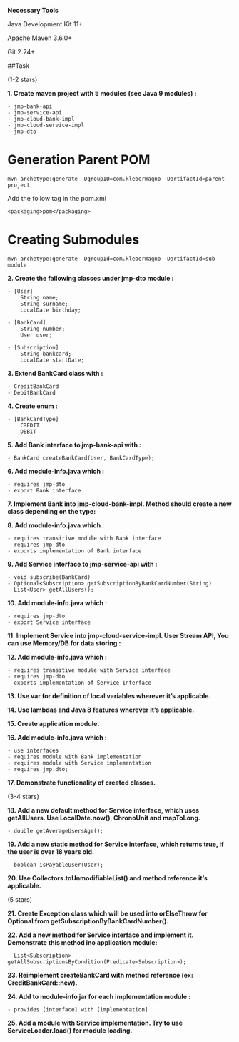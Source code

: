 
**Necessary Tools**

Java Development Kit 11+

Apache Maven 3.6.0+

Git 2.24+

##Task

(1-2 stars)

**1. Create maven project with 5 modules (see Java 9 modules) :**


```
- jmp-bank-api
- jmp-service-api
- jmp-cloud-bank-impl
- jmp-cloud-service-impl
- jmp-dto
```

# Generation Parent POM

```
mvn archetype:generate -DgroupID=com.klebermagno -DartifactId=parent-project
```

Add the follow tag in the pom.xml

```
<packaging>pom</packaging>
``` 


# Creating Submodules

```
mvn archetype:generate -DgroupId=com.klebermagno -DartifactId=sub-module
```


**2. Create the fallowing classes under jmp-dto module :**


```
- [User]
    String name;
    String surname;
    LocalDate birthday;

- [BankCard]
    String number;
    User user;

- [Subscription]
    String bankcard;
    LocalDate startDate;
```


**3. Extend BankCard class with :**


```
- CreditBankCard
- DebitBankCard
```


**4. Create enum :**


```
- [BankCardType]
    CREDIT
    DEBIT
```


**5. Add Bank interface to jmp-bank-api with :**


```
- BankCard createBankCard(User, BankCardType);
```


**6. Add module-info.java which :**


```
- requires jmp-dto
- export Bank interface
```


**7. Implement Bank into jmp-cloud-bank-impl. Method should create a new class depending on the type:**

**8. Add module-info.java which :**


```
- requires transitive module with Bank interface
- requires jmp-dto
- exports implementation of Bank interface
```


**9. Add Service interface to jmp-service-api with :**


```
- void subscribe(BankCard)
- Optional<Subscription> getSubscriptionByBankCardNumber(String)
- List<User> getAllUsers();
```


**10. Add module-info.java which :**


```
- requires jmp-dto
- export Service interface
```


**11. Implement Service into jmp-cloud-service-impl. User Stream API, You can use Memory/DB for data storing :**

**12. Add module-info.java which :**


```
- requires transitive module with Service interface
- requires jmp-dto
- exports implementation of Service interface
```


**13. Use var for definition of local variables wherever it’s applicable.**

**14. Use lambdas and Java 8 features wherever it’s applicable.**

**15. Create application module.**

**16. Add module-info.java which :**


```
- use interfaces
- requires module with Bank implementation
- requires module with Service implementation
- requires jmp.dto;
```


**17. Demonstrate functionality of created classes.**

(3-4 stars)

**18. Add a new default method for Service interface, which uses getAllUsers. Use LocalDate.now(), ChronoUnit and mapToLong.**


```
- double getAverageUsersAge();
```


**19. Add a new static method for Service interface, which returns true, if the user is over 18 years old.**


```
- boolean isPayableUser(User);
```


**20. Use Collectors.toUnmodifiableList() and method reference it’s applicable.**

(5 stars)

**21. Create Exception class which will be used into orElseThrow for Optional from getSubscriptionByBankCardNumber().**

**22. Add a new method for Service interface and implement it. Demonstrate this method ino application module:**


```
- List<Subscription> getAllSubscriptionsByCondition(Predicate<Subscription>);
```


**23. Reimplement createBankCard with method reference (ex: CreditBankCard::new).**

**24. Add to module-info jar for each implementation module :**


```
- provides [interface] with [implementation]
```


**25. Add a module with Service implementation. Try to use ServiceLoader.load() for module loading.**

